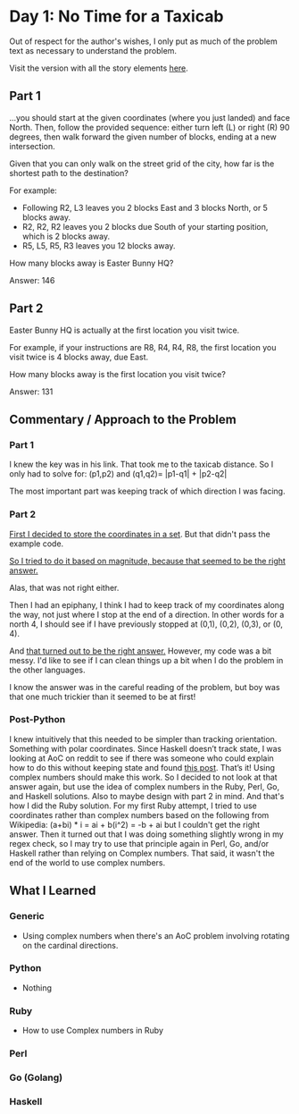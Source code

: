 # Day 1: No Time for a Taxicab

Out of respect for the author's wishes, I only put as much of the problem text as necessary to understand the problem.

Visit the version with all the story elements [here](https://adventofcode.com/2016/day/1).

## Part 1
...you should start at the given coordinates (where you just landed) and face North. Then, follow the provided sequence: either turn left (L) or right (R) 90 degrees, then walk forward the given number of blocks, ending at a new intersection.

Given that you can only walk on the street grid of the city, how far is the shortest path to the destination?

For example:

- Following R2, L3 leaves you 2 blocks East and 3 blocks North, or 5 blocks away.
- R2, R2, R2 leaves you 2 blocks due South of your starting position, which is 2 blocks away.
- R5, L5, R5, R3 leaves you 12 blocks away.

How many blocks away is Easter Bunny HQ?

Answer: 146
## Part 2

Easter Bunny HQ is actually at the first location you visit twice.

For example, if your instructions are R8, R4, R4, R8, the first location you visit twice is 4 blocks away, due East.

How many blocks away is the first location you visit twice?

Answer: 131

## Commentary / Approach to the Problem
### Part 1
I knew the key was in his link. That took me to the taxicab distance. So I only had to solve for: (p1,p2) and (q1,q2)= |p1-q1| + |p2-q2| 

The most important part was keeping track of which direction I was facing.
### Part 2
[First I decided to store the coordinates in a set](https://github.com/djotaku/adventofcode/blob/e6c22e5425d60cbdd3f6dc21102469723d1d3f59/2016/Day_01/Python/part_2.py). But that didn't pass the example code.

[So I tried to do it based on magnitude, because that seemed to be the right answer.](https://github.com/djotaku/adventofcode/blob/dc15484945244957ff2c347d561c242b906fae22/2016/Day_01/Python/part_2.py)

Alas, that was not right either.

Then I had an epiphany, I think I had to keep track of my coordinates along the way, not just where I stop at the end of a direction. In other words for a north 4, I should see if I have previously stopped at (0,1), (0,2), (0,3), or (0, 4).

And [that turned out to be the right answer.](https://github.com/djotaku/adventofcode/blob/98c267c0ddbaafd4c057960b946fec9412621693/2016/Day_01/Python/part_2.py) However, my code was a bit messy. I'd like to see if I can clean things up a bit when I do the problem in the other languages.

I know the answer was in the careful reading of the problem, but boy was that one much trickier than it seemed to be at first!

### Post-Python

I knew intuitively that this needed to be simpler than tracking orientation. Something with polar coordinates. Since Haskell doesn’t track state, I was looking at AoC on reddit to see if there was someone who could explain how to do this without keeping state and found [this post](https://www.reddit.com/r/adventofcode/comments/5fur6q/comment/dangjvv/?utm_source=share&utm_medium=web2x&context=3). That’s it! Using complex numbers should make this work. So I decided to not look at that answer again, but use the idea of complex numbers in the Ruby, Perl, Go, and Haskell solutions. Also to maybe design with part 2 in mind. And that's how I did the Ruby solution. For my first Ruby attempt, I tried to use coordinates rather than complex numbers based on the following from Wikipedia: (a+bi) * i = ai + b(i^2) = -b + ai but I couldn't get the right answer. Then it turned out that I was doing something slightly wrong in my regex check, so I may try to use that principle again in Perl, Go, and/or Haskell rather than relying on Complex numbers. That said, it wasn't the end of the world to use complex numbers. 

## What I Learned

### Generic
- Using complex numbers when there's an AoC problem involving rotating on the cardinal directions.

### Python
- Nothing
### Ruby
- How to use Complex numbers in Ruby
### Perl

### Go (Golang)

### Haskell
